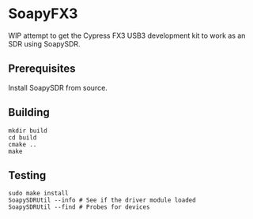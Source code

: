# SoapyFX3

WIP attempt to get the Cypress FX3 USB3 development kit to work as an SDR using SoapySDR.

## Prerequisites

Install SoapySDR from source.

## Building

    mkdir build
    cd build
    cmake ..
    make

## Testing

    sudo make install
    SoapySDRUtil --info # See if the driver module loaded
    SoapySDRUtil --find # Probes for devices
